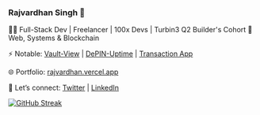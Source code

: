 ### Rajvardhan Singh 🍉

👨‍💻 Full-Stack Dev | Freelancer | 100x Devs  | Turbin3 Q2 Builder's Cohort
🚀 Web, Systems & Blockchain  

⚡ Notable:  [Vault-View](https://github.com/0xRajvardhan/VaultView) | [DePIN-Uptime](https://github.com/0xRajvardhan/DePIN-Uptime) | [Transaction App](https://github.com/0xRajvardhan/transaction-App)  

🌐 Portfolio: [rajvardhan.vercel.app](https://rajvardhan.vercel.app)

💬 Let’s connect: [Twitter](https://twitter.com/rajvardhansd) | [LinkedIn](https://www.linkedin.com/in/rajvardhan-singh-dodiya)  


[![GitHub Streak](https://streak-stats.demolab.com?user=0xRajvardhan&theme=highcontrast&hide_border=true&border_radius=5)](https://git.io/streak-stats)
